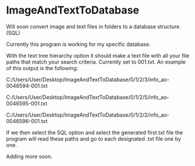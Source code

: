 # ImageAndTextToDatabase
Will soon convert image and text files in folders to a database structure. (SQL)

Currently this program is working for my specific database.

With the text tree hierarchy option it should make a text file with all your file paths that match your search criteria. Currently set to 001.txt.
An example of this output is the following:

C:/Users/User/Desktop/ImageAndTextToDatabase/0/1/2/3/info_ao-0046594-001.txt

C:/Users/User/Desktop/ImageAndTextToDatabase/0/1/2/5/info_ao-0046595-001.txt

C:/Users/User/Desktop/ImageAndTextToDatabase/0/1/2/2/info_ao-0046596-001.txt

If we then select the SQL option and select the generated first.txt file the program will read these paths and go to each designated .txt file one by one.

Adding more soon.
